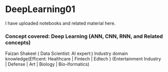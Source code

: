 # DeepLearning01
I have uploaded notebooks and related material here.

### Concept covered: Deep Learning (ANN, CNN, RNN, and Related concepts)

Faizan Shakeel ( Data Scientist: AI expert:)
Industry domain knowledge(Efficent: Healthcare | Fintech | Edtech ) (Entertainment Industry | Defense | Art | Biology | Bio-iformatics)
